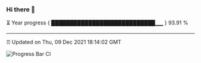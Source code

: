 ### Hi there 👋

⏳ Year progress { ████████████████████████████▁▁ } 93.91 %

---

⏰ Updated on Thu, 09 Dec 2021 18:14:02 GMT

![Progress Bar CI](https://github.com/liununu/liununu/workflows/Progress%20Bar%20CI/badge.svg)
